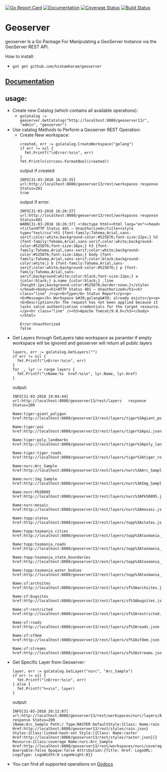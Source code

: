 [![Go Report Card](https://goreportcard.com/badge/github.com/hishamkaram/geoserver)](https://goreportcard.com/report/github.com/hishamkaram/geoserver)
[![Documentation](https://godoc.org/github.com/hishamkaram/geoserver?status.svg)](https://godoc.org/github.com/hishamkaram/geoserver?)
[![Coverage Status](https://coveralls.io/repos/github/hishamkaram/geoserver/badge.svg?branch=master&service=github)](https://coveralls.io/github/hishamkaram/geoserver?branch=master)
[![Build Status](https://travis-ci.org/hishamkaram/geoserver.svg?branch=master)](https://travis-ci.org/hishamkaram/geoserver)
# Geoserver
geoserver Is a Go Package For Manipulating a GeoServer Instance via the GeoServer REST API.

How to install:
- `got get github.com/hishamkaram/geoserver`

## [Documentation](https://godoc.org/github.com/hishamkaram/geoserver)

## usage:
  - Create new Catalog (which contains all available operations):
      - `gsCatalog := geoserver.GetCatalog("http://localhost:8080/geoserver13/", "admin", "geoserver")`
  - Use catalog Methods to Perform a Geoserver REST Operation:
      - Create New workspace:
        ```
        created, err := gsCatalog.CreateWorkspace("golang")
        if err != nil {
          fmt.Printf("\nError:%s\n", err)
        }
        fmt.Println(strconv.FormatBool(created))
        ```
        output if created:
        ```
        INFO[31-03-2018 16:26:35] url:http://localhost:8080/geoserver13/rest/workspaces	response Status=201  
        true
        ```
        output if error:
        ```
        INFO[31-03-2018 16:26:37] url:http://localhost:8080/geoserver13/rest/workspaces	response Status=401  
        WARN[31-03-2018 16:26:37] <!doctype html><html lang="en"><head><title>HTTP Status 401 – Unauthorized</title><style type="text/css">h1 {font-family:Tahoma,Arial,sans-serif;color:white;background-color:#525D76;font-size:22px;} h2 {font-family:Tahoma,Arial,sans-serif;color:white;background-color:#525D76;font-size:16px;} h3 {font-family:Tahoma,Arial,sans-serif;color:white;background-color:#525D76;font-size:14px;} body {font-family:Tahoma,Arial,sans-serif;color:black;background-color:white;} b {font-family:Tahoma,Arial,sans-serif;color:white;background-color:#525D76;} p {font-family:Tahoma,Arial,sans-serif;background:white;color:black;font-size:12px;} a {color:black;} a.name {color:black;} .line {height:1px;background-color:#525D76;border:none;}</style></head><body><h1>HTTP Status 401 – Unauthorized</h1><hr class="line" /><p><b>Type</b> Status Report</p><p><b>Message</b> Workspace &#39;golang&#39; already exists</p><p><b>Description</b> The request has not been applied because it lacks valid authentication credentials for the target resource.</p><hr class="line" /><h3>Apache Tomcat/9.0.6</h3></body></html> 

        Error:Unauthorized
        false
        ```
  - Get Layers through GetLayers take workspace as paramter if empty workspace will be ignored and geoserver will return all public layers
      ```
      layers, err := gsCatalog.GetLayers("")
      if err != nil {
        fmt.Printf("\nError:%s\n", err)
      }
      for _, lyr := range layers {
        fmt.Printf("\nName:%s  href:%s\n", lyr.Name, lyr.Href)
      }
      ```
      output:
      ```
      INFO[31-03-2018 19:04:44] url:http://localhost:8080/geoserver13/rest/layers	response Status=200  

      Name:tiger:giant_polygon  href:http://localhost:8080/geoserver13/rest/layers/tiger%3Agiant_polygon.json

      Name:tiger:poi  href:http://localhost:8080/geoserver13/rest/layers/tiger%3Apoi.json

      Name:tiger:poly_landmarks  href:http://localhost:8080/geoserver13/rest/layers/tiger%3Apoly_landmarks.json

      Name:tiger:tiger_roads  href:http://localhost:8080/geoserver13/rest/layers/tiger%3Atiger_roads.json

      Name:nurc:Arc_Sample  href:http://localhost:8080/geoserver13/rest/layers/nurc%3AArc_Sample.json

      Name:nurc:Img_Sample  href:http://localhost:8080/geoserver13/rest/layers/nurc%3AImg_Sample.json

      Name:nurc:Pk50095  href:http://localhost:8080/geoserver13/rest/layers/nurc%3APk50095.json

      Name:nurc:mosaic  href:http://localhost:8080/geoserver13/rest/layers/nurc%3Amosaic.json

      Name:topp:states  href:http://localhost:8080/geoserver13/rest/layers/topp%3Astates.json

      Name:topp:tasmania_cities  href:http://localhost:8080/geoserver13/rest/layers/topp%3Atasmania_cities.json

      Name:topp:tasmania_roads  href:http://localhost:8080/geoserver13/rest/layers/topp%3Atasmania_roads.json

      Name:topp:tasmania_state_boundaries  href:http://localhost:8080/geoserver13/rest/layers/topp%3Atasmania_state_boundaries.json

      Name:topp:tasmania_water_bodies  href:http://localhost:8080/geoserver13/rest/layers/topp%3Atasmania_water_bodies.json

      Name:sf:archsites  href:http://localhost:8080/geoserver13/rest/layers/sf%3Aarchsites.json

      Name:sf:bugsites  href:http://localhost:8080/geoserver13/rest/layers/sf%3Abugsites.json

      Name:sf:restricted  href:http://localhost:8080/geoserver13/rest/layers/sf%3Arestricted.json

      Name:sf:roads  href:http://localhost:8080/geoserver13/rest/layers/sf%3Aroads.json

      Name:sf:sfdem  href:http://localhost:8080/geoserver13/rest/layers/sf%3Asfdem.json

      Name:sf:streams  href:http://localhost:8080/geoserver13/rest/layers/sf%3Astreams.json
      ```
  - Get Specific Layer from Geoserver:
      ```
      layer, err := gsCatalog.GetLayer("nurc", "Arc_Sample")
      if err != nil {
        fmt.Printf("\nError:%s\n", err)
      } else {
        fmt.Printf("%+v\n", layer)
      }
       ```
       output:
       ```
      INFO[31-03-2018 20:12:07] url:http://localhost:8080/geoserver13/rest/workspaces/nurc/layers/Arc_Sample	response Status=200  
      {Name:Arc_Sample Path:/ Type:RASTER DefaultStyle:{Class: Name:rain Href:http://localhost:8080/geoserver13/rest/styles/rain.json} Styles:{Class:linked-hash-set Style:[{Class: Name:raster Href:http://localhost:8080/geoserver13/rest/styles/raster.json}]} Resource:{Class:coverage Name:nurc:Arc_Sample Href:http://localhost:8080/geoserver13/rest/workspaces/nurc/coveragestores/arcGridSample/coverages/Arc_Sample.json} Queryable:false Opaque:false Attribution:{Title: Href: LogoURL: LogoType: LogoWidth:0 LogoHeight:0}}
       ```
  - You can find all supported operations on [Godocs](https://godoc.org/github.com/hishamkaram/geoserver)
